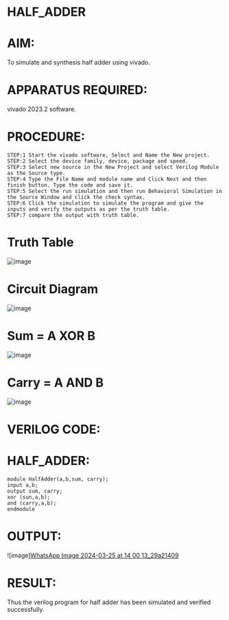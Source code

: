 # HALF_ADDER
# AIM:
To simulate and synthesis half adder using vivado.
# APPARATUS REQUIRED:
vivado 2023.2 software.
# PROCEDURE:
```
STEP:1 Start the vivado software, Select and Name the New project.
STEP:2 Select the device family, device, package and speed.
STEP:3 Select new source in the New Project and select Verilog Module as the Source type.
STEP:4 Type the File Name and module name and Click Next and then finish button. Type the code and save it.
STEP:5 Select the run simulation and then run Behavioral Simulation in the Source Window and click the check syntax.
STEP:6 Click the simulation to simulate the program and give the inputs and verify the outputs as per the truth table.
STEP:7 compare the output with truth table.
```
# Truth Table
![image](https://github.com/RESMIRNAIR/HALF_ADDER/assets/154305926/fe672c28-5c6a-4355-b70f-b40bce63880d)
# Circuit Diagram
![image](https://github.com/RESMIRNAIR/HALF_ADDER/assets/154305926/5f1a79a7-73c2-4b99-a40d-afa2a20c74ac)
# Sum = A XOR B
![image](https://github.com/RESMIRNAIR/HALF_ADDER/assets/154305926/020e1531-1c11-42e5-9f27-f09ba459984d)
# Carry = A AND B
![image](https://github.com/RESMIRNAIR/HALF_ADDER/assets/154305926/988ae131-0822-4d23-941b-eaafad349a72)
# VERILOG CODE:
# HALF_ADDER:
```
module HalfAdder(a,b,sum, carry);
input a,b;
output sum, carry;
xor (sun,a,b);
and (carry,a,b);
endmodule
```
# OUTPUT:
![image][WhatsApp Image 2024-03-25 at 14 00 13_29a21409](https://github.com/Afsar1276/HALF_ADDER/assets/161407741/e1c44850-59d2-40e7-b2fb-f9c8defbcd8d)
# RESULT:
Thus the verilog program for half adder has been simulated and verified successfully.
